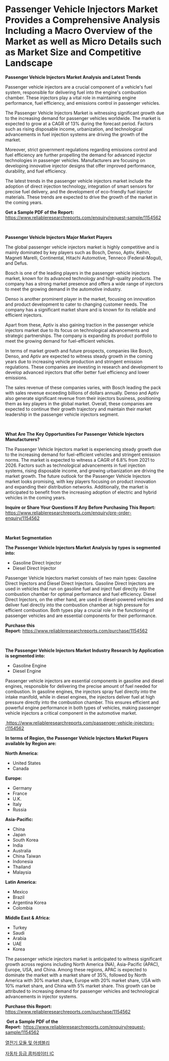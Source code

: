 <p><h1>Passenger Vehicle Injectors Market Provides a Comprehensive Analysis Including a Macro Overview of the Market as well as Micro Details such as Market Size and Competitive Landscape</h1></p><p><strong>Passenger Vehicle Injectors Market Analysis and Latest Trends</strong></p>
<p><p>Passenger vehicle injectors are a crucial component of a vehicle's fuel system, responsible for delivering fuel into the engine's combustion chamber. These injectors play a vital role in maintaining engine performance, fuel efficiency, and emissions control in passenger vehicles.</p><p>The Passenger Vehicle Injectors Market is witnessing significant growth due to the increasing demand for passenger vehicles worldwide. The market is expected to grow at a CAGR of 13% during the forecast period. Factors such as rising disposable income, urbanization, and technological advancements in fuel injection systems are driving the growth of the market.</p><p>Moreover, strict government regulations regarding emissions control and fuel efficiency are further propelling the demand for advanced injector technologies in passenger vehicles. Manufacturers are focusing on developing innovative injector designs that offer improved performance, durability, and fuel efficiency.</p><p>The latest trends in the passenger vehicle injectors market include the adoption of direct injection technology, integration of smart sensors for precise fuel delivery, and the development of eco-friendly fuel injector materials. These trends are expected to drive the growth of the market in the coming years.</p></p>
<p><strong>Get a Sample PDF of the Report:&nbsp;</strong> <a href="https://www.reliableresearchreports.com/enquiry/request-sample/1154562">https://www.reliableresearchreports.com/enquiry/request-sample/1154562</a></p>
<p>&nbsp;</p>
<p><strong>Passenger Vehicle Injectors Major Market Players</strong></p>
<p><p>The global passenger vehicle injectors market is highly competitive and is mainly dominated by key players such as Bosch, Denso, Aptiv, Keihin, Magneti Marelli, Continental, Hitachi Automotive, Tenneco (Federal-Mogul), and Defus. </p><p>Bosch is one of the leading players in the passenger vehicle injectors market, known for its advanced technology and high-quality products. The company has a strong market presence and offers a wide range of injectors to meet the growing demand in the automotive industry. </p><p>Denso is another prominent player in the market, focusing on innovation and product development to cater to changing customer needs. The company has a significant market share and is known for its reliable and efficient injectors.</p><p>Apart from these, Aptiv is also gaining traction in the passenger vehicle injectors market due to its focus on technological advancements and strategic partnerships. The company is expanding its product portfolio to meet the growing demand for fuel-efficient vehicles. </p><p>In terms of market growth and future prospects, companies like Bosch, Denso, and Aptiv are expected to witness steady growth in the coming years due to increasing vehicle production and stringent emission regulations. These companies are investing in research and development to develop advanced injectors that offer better fuel efficiency and lower emissions.</p><p>The sales revenue of these companies varies, with Bosch leading the pack with sales revenue exceeding billions of dollars annually. Denso and Aptiv also generate significant revenue from their injectors business, positioning them as key players in the global market. Overall, these companies are expected to continue their growth trajectory and maintain their market leadership in the passenger vehicle injectors segment.</p></p>
<p>&nbsp;</p>
<p><strong>What Are The Key Opportunities For Passenger Vehicle Injectors Manufacturers?</strong></p>
<p><p>The Passenger Vehicle Injectors market is experiencing steady growth due to the increasing demand for fuel-efficient vehicles and stringent emission norms. The market is expected to witness a CAGR of 6.8% from 2021 to 2026. Factors such as technological advancements in fuel injection systems, rising disposable income, and growing urbanization are driving the market growth. The future outlook for the Passenger Vehicle Injectors market looks promising, with key players focusing on product innovation and expanding their distribution networks. Additionally, the market is anticipated to benefit from the increasing adoption of electric and hybrid vehicles in the coming years.</p></p>
<p><strong>Inquire or Share Your Questions If Any Before Purchasing This Report:</strong> <a href="https://www.reliableresearchreports.com/enquiry/pre-order-enquiry/1154562">https://www.reliableresearchreports.com/enquiry/pre-order-enquiry/1154562</a></p>
<p>&nbsp;</p>
<p><strong>Market Segmentation</strong></p>
<p><strong>The Passenger Vehicle Injectors Market Analysis by types is segmented into:</strong></p>
<p><ul><li>Gasoline Direct Injector</li><li>Diesel Direct Injector</li></ul></p>
<p><p>Passenger Vehicle Injectors market consists of two main types: Gasoline Direct Injectors and Diesel Direct Injectors. Gasoline Direct Injectors are used in vehicles that run on gasoline fuel and inject fuel directly into the combustion chamber for optimal performance and fuel efficiency. Diesel Direct Injectors, on the other hand, are used in diesel-powered vehicles and deliver fuel directly into the combustion chamber at high pressure for efficient combustion. Both types play a crucial role in the functioning of passenger vehicles and are essential components for their performance.</p></p>
<p><strong>Purchase this Report:&nbsp;</strong><a href="https://www.reliableresearchreports.com/purchase/1154562">https://www.reliableresearchreports.com/purchase/1154562</a></p>
<p>&nbsp;</p>
<p><strong>The Passenger Vehicle Injectors Market Industry Research by Application is segmented into:</strong></p>
<p><ul><li>Gasoline Engine</li><li>Diesel Engine</li></ul></p>
<p><p>Passenger vehicle injectors are essential components in gasoline and diesel engines, responsible for delivering the precise amount of fuel needed for combustion. In gasoline engines, the injectors spray fuel directly into the intake manifold, while in diesel engines, the injectors deliver fuel at high pressure directly into the combustion chamber. This ensures efficient and powerful engine performance in both types of vehicles, making passenger vehicle injectors a critical component in the automotive market.</p></p>
<p><a href="https://www.reliableresearchreports.com/passenger-vehicle-injectors-r1154562">&nbsp;https://www.reliableresearchreports.com/passenger-vehicle-injectors-r1154562</a></p>
<p><strong>In terms of Region, the Passenger Vehicle Injectors Market Players available by Region are:</strong></p>
<p>
    <p> <strong> North America: </strong>
        <ul>
            <li>United States</li>
            <li>Canada</li>
        </ul>
        </p> 
    <p> <strong> Europe: </strong>
        <ul>
            <li>Germany</li>
            <li>France</li>
            <li>U.K.</li>
            <li>Italy</li>
            <li>Russia</li>
        </ul>
        </p> 
    <p> <strong> Asia-Pacific: </strong>
        <ul>
            <li>China</li>
            <li>Japan</li>
            <li>South Korea</li>
            <li>India</li>
            <li>Australia</li>
            <li>China Taiwan</li>
            <li>Indonesia</li>
            <li>Thailand</li>
            <li>Malaysia</li>
        </ul>
        </p> 
    <p> <strong> Latin America: </strong>
        <ul>
            <li>Mexico</li>
            <li>Brazil</li>
            <li>Argentina Korea</li>
            <li>Colombia</li>
        </ul>
        </p> 
    <p> <strong> Middle East & Africa: </strong>
        <ul>
            <li>Turkey</li>
            <li>Saudi</li>
            <li>Arabia</li>
            <li>UAE</li>
            <li>Korea</li>
        </ul>
    </p>
    </p>
<p><p>The passenger vehicle injectors market is anticipated to witness significant growth across regions including North America (NA), Asia-Pacific (APAC), Europe, USA, and China. Among these regions, APAC is expected to dominate the market with a market share of 35%, followed by North America with 30% market share, Europe with 20% market share, USA with 10% market share, and China with 5% market share. This growth can be attributed to increasing demand for passenger vehicles and technological advancements in injector systems.</p></p>
<p><strong>Purchase this Report: </strong><a href="https://www.reliableresearchreports.com/purchase/1154562">https://www.reliableresearchreports.com/purchase/1154562</a></p>
<p>&nbsp;<strong>Get a Sample PDF of the Report:&nbsp;&nbsp;</strong><a href="https://www.reliableresearchreports.com/enquiry/request-sample/1154562">https://www.reliableresearchreports.com/enquiry/request-sample/1154562</a></p>
<p><strong></strong></p>
<p><p><a href="https://github.com/Madalyell456456/Market-Research-Report-List-2/blob/main/6675672115149.md">열전기 모듈 및 어셈블리</a></p><p><a href="https://medium.com/@moulafa/%EA%B8%80%EB%A1%9C%EB%B2%8C-%EC%9E%90%EB%8F%99%EC%B0%A8-%EB%93%B1%EA%B8%89-%EB%B9%84%EA%B5%90-ic-%EC%8B%9C%EC%9E%A5-%EB%B2%94%EC%9C%84%EC%97%90-%EB%8C%80%ED%95%9C-%EC%B2%A0%EC%A0%80%ED%95%9C-%EB%B6%84%EC%84%9D-%EB%B0%8F-2024%EB%85%84%EB%B6%80%ED%84%B0-2031%EB%85%84%EA%B9%8C%EC%A7%80-%EC%98%88%EC%B8%A1%EB%90%9C-%EB%B9%A0%EB%A5%B4%EA%B2%8C-%EC%84%B1%EC%9E%A5%ED%95%98%EB%8A%94-cagr-11b96febce0f">자동차 등급 콤퍼레이터 IC</a></p></p>